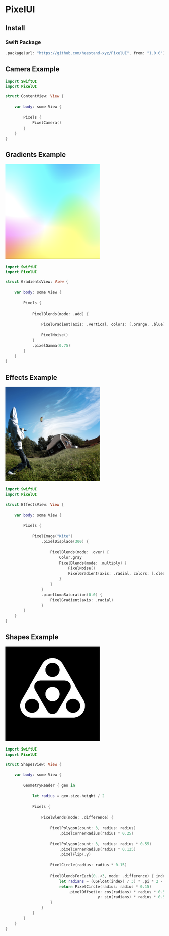 # PixelUI

## Install

### Swift Package

~~~~swift
.package(url: "https://github.com/heestand-xyz/PixelUI", from: "1.0.0")
~~~~

## Camera Example

```swift
import SwiftUI
import PixelUI
```

```swift
struct ContentView: View {

    var body: some View {

        Pixels {
            PixelCamera()
        }
    }
}
```

## Gradients Example

<img src="https://github.com/heestand-xyz/PixelUI/blob/main/Assets/Images/PixelUI-Example-2.png?raw=true" width="300">

```swift
import SwiftUI
import PixelUI
```

```swift
struct GradientsView: View {
    
    var body: some View {
        
        Pixels {
                    
            PixelBlends(mode: .add) {
                
                PixelGradient(axis: .vertical, colors: [.orange, .blue])
                
                PixelNoise()
            }
            .pixelGamma(0.75)
        }
    }
}
```

## Effects Example

<img src="https://github.com/heestand-xyz/PixelUI/blob/main/Assets/Images/PixelUI-Example-3.png?raw=true" width="300">

```swift
import SwiftUI
import PixelUI
```

```swift
struct EffectsView: View {
    
    var body: some View {
        
        Pixels {
            
            PixelImage("Kite")
                .pixelDisplace(300) {
                    
                    PixelBlends(mode: .over) {
                        Color.gray
                        PixelBlends(mode: .multiply) {
                            PixelNoise()
                            PixelGradient(axis: .radial, colors: [.clear, .white])
                        }
                    }
                }
                .pixelLumaSaturation(0.0) {
                    PixelGradient(axis: .radial)
                }
        }
    }
}
```

## Shapes Example

<img src="https://github.com/heestand-xyz/PixelUI/blob/main/Assets/Images/PixelUI-Example-1.png?raw=true" width="300">

```swift
import SwiftUI
import PixelUI
```

```swift
struct ShapesView: View {
    
    var body: some View {
        
        GeometryReader { geo in
            
            let radius = geo.size.height / 2
            
            Pixels {
                
                PixelBlends(mode: .difference) {
                    
                    PixelPolygon(count: 3, radius: radius)
                        .pixelCornerRadius(radius * 0.25)
                    
                    PixelPolygon(count: 3, radius: radius * 0.55)
                        .pixelCornerRadius(radius * 0.125)
                        .pixelFlip(.y)
                    
                    PixelCircle(radius: radius * 0.15)
                    
                    PixelBlendsForEach(0..<3, mode: .difference) { index in
                        let radians = (CGFloat(index) / 3) * .pi * 2 - .pi / 2
                        return PixelCircle(radius: radius * 0.15)
                            .pixelOffset(x: cos(radians) * radius * 0.5,
                                         y: sin(radians) * radius * 0.5)
                    }
                }
            }
        }
    }
}
```
